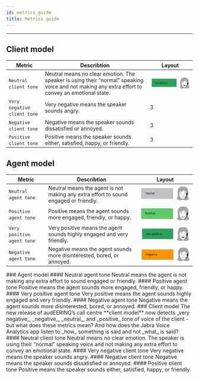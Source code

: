 ```yaml
---
id: metrics_guide
title: Metrics guide 
---
```


---


## Client model


| Metric | Describtion      |   Layout   |
| -------- | --------- | ---------- |
| `Neutral client tone` | Neutral means no clear emotion. The speaker is using their “normal” speaking voice and not making any extra effort to convey an emotional state. |  ![img](../static/img/very_positive_agent.png)  |
| `Very negative client tone`        | Very negative means the speaker sounds angry.        | 3          |
| `Negative client tone`        | Negative means the speaker sounds dissatisfied or annoyed.         | 3          |
| `Positive client tone`        | Positive means the speaker sounds either, satisfied, happy, or friendly.        | 3          |

## Agent model

| Metric | Describtion      |   Layout   |
| -------- | --------- | ---------- |
| `Neutral agent tone` | Neutral means the agent is not making any extra effort to sound engaged or friendly. |  ![img](../static/img/neutral_agent.png)  |
| `Positive agent tone`        | Positive means the agent sounds more engaged, friendly, or happy.        | ![img](../static/img/positive_agent.png)          |
| `Very positive agent tone`        | Very positive means the agent sounds highly engaged and very friendly.        | ![img](../static/img/very_positive_agent.png)          |
| `Negative agent tone`        | Negative means the agent sounds more disinterested, bored, or annoyed.       | ![img](../static/img/negative_agent.png)          |


<!-->



### Agent model

#### Neutral agent tone
Neutral means the agent is not making any extra effort to sound engaged or friendly.

#### Positive agent tone
Positive means the agent sounds more engaged, friendly, or happy.

#### Very positive agent tone
Very positive means the agent sounds highly engaged and very friendly.

#### Negative agent tone
Negative means the agent sounds more disinterested, bored, or annoyed.




### Client model
The new release of audEERING’s call centre **client model** now detects _very negative_, _negative_,
_neutral_, and _positive_ tone of voice of the client - but what does these metrics mean? And how does the Jabra Voice Analytics app listen to _how_ something is said and not _what_ is said? 

#### Neutral client tone
Neutral means no clear emotion. The speaker is using their “normal” speaking voice and not
making any extra effort to convey an emotional state.

#### Very negative client tone
Very negative means the speaker sounds angry. 

#### Negative client tone
Negative means the speaker sounds dissatisfied or annoyed.

#### Positive client tone
Positive means the speaker sounds either, satisfied, happy, or friendly.




